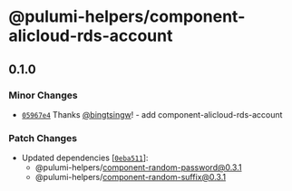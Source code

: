# @pulumi-helpers/component-alicloud-rds-account

## 0.1.0

### Minor Changes

- [`05967e4`](https://github.com/bingtsingw/pulumi-helpers/commit/05967e4a285495b76fae8dc1ee0fa29ce2cb29c4) Thanks [@bingtsingw](https://github.com/bingtsingw)! - add component-alicloud-rds-account

### Patch Changes

- Updated dependencies [[`0eba511`](https://github.com/bingtsingw/pulumi-helpers/commit/0eba51101360518f9527286e48aa99d26c92d165)]:
  - @pulumi-helpers/component-random-password@0.3.1
  - @pulumi-helpers/component-random-suffix@0.3.1
